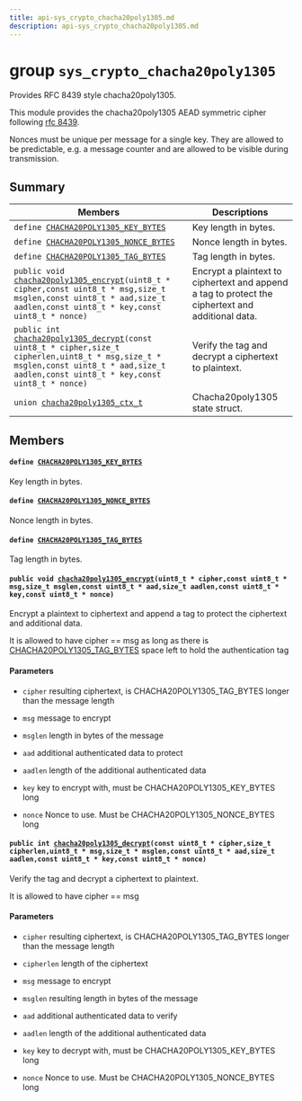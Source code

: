 ```yaml
---
title: api-sys_crypto_chacha20poly1305.md
description: api-sys_crypto_chacha20poly1305.md
---
```

# group `sys_crypto_chacha20poly1305` 

Provides RFC 8439 style chacha20poly1305.

This module provides the chacha20poly1305 AEAD symmetric cipher following [rfc 8439](https://tools.ietf.org/html/rfc8439).

Nonces must be unique per message for a single key. They are allowed to be predictable, e.g. a message counter and are allowed to be visible during transmission.

## Summary

 Members                        | Descriptions                                
--------------------------------|---------------------------------------------
`define `[`CHACHA20POLY1305_KEY_BYTES`](#group__sys__crypto__chacha20poly1305_1ga92d514630de3cb544a30b836ded7e6fd)            | Key length in bytes.
`define `[`CHACHA20POLY1305_NONCE_BYTES`](#group__sys__crypto__chacha20poly1305_1gac11f6a5cb41e6cc64f2e6e98d1ff24bc)            | Nonce length in bytes.
`define `[`CHACHA20POLY1305_TAG_BYTES`](#group__sys__crypto__chacha20poly1305_1ga48cc85348123f580dc6ef04332159c75)            | Tag length in bytes.
`public void `[`chacha20poly1305_encrypt`](#group__sys__crypto__chacha20poly1305_1ga835da70a8adeba98ddc56213112c1267)`(uint8_t * cipher,const uint8_t * msg,size_t msglen,const uint8_t * aad,size_t aadlen,const uint8_t * key,const uint8_t * nonce)`            | Encrypt a plaintext to ciphertext and append a tag to protect the ciphertext and additional data.
`public int `[`chacha20poly1305_decrypt`](#group__sys__crypto__chacha20poly1305_1ga3fd50f2cd3bdf4d4401632cc2aae5c7f)`(const uint8_t * cipher,size_t cipherlen,uint8_t * msg,size_t * msglen,const uint8_t * aad,size_t aadlen,const uint8_t * key,const uint8_t * nonce)`            | Verify the tag and decrypt a ciphertext to plaintext.
`union `[`chacha20poly1305_ctx_t`](#unionchacha20poly1305__ctx__t) | Chacha20poly1305 state struct.

## Members

#### `define `[`CHACHA20POLY1305_KEY_BYTES`](#group__sys__crypto__chacha20poly1305_1ga92d514630de3cb544a30b836ded7e6fd) 

Key length in bytes.

#### `define `[`CHACHA20POLY1305_NONCE_BYTES`](#group__sys__crypto__chacha20poly1305_1gac11f6a5cb41e6cc64f2e6e98d1ff24bc) 

Nonce length in bytes.

#### `define `[`CHACHA20POLY1305_TAG_BYTES`](#group__sys__crypto__chacha20poly1305_1ga48cc85348123f580dc6ef04332159c75) 

Tag length in bytes.

#### `public void `[`chacha20poly1305_encrypt`](#group__sys__crypto__chacha20poly1305_1ga835da70a8adeba98ddc56213112c1267)`(uint8_t * cipher,const uint8_t * msg,size_t msglen,const uint8_t * aad,size_t aadlen,const uint8_t * key,const uint8_t * nonce)` 

Encrypt a plaintext to ciphertext and append a tag to protect the ciphertext and additional data.

It is allowed to have cipher == msg as long as there is [CHACHA20POLY1305_TAG_BYTES](./doc/starlight-docs/src/content/docs/apidoc/api-undefined.md#group__sys__crypto__chacha20poly1305_1ga48cc85348123f580dc6ef04332159c75) space left to hold the authentication tag

#### Parameters
* `cipher` resulting ciphertext, is CHACHA20POLY1305_TAG_BYTES longer than the message length 

* `msg` message to encrypt 

* `msglen` length in bytes of the message 

* `aad` additional authenticated data to protect 

* `aadlen` length of the additional authenticated data 

* `key` key to encrypt with, must be CHACHA20POLY1305_KEY_BYTES long 

* `nonce` Nonce to use. Must be CHACHA20POLY1305_NONCE_BYTES long

#### `public int `[`chacha20poly1305_decrypt`](#group__sys__crypto__chacha20poly1305_1ga3fd50f2cd3bdf4d4401632cc2aae5c7f)`(const uint8_t * cipher,size_t cipherlen,uint8_t * msg,size_t * msglen,const uint8_t * aad,size_t aadlen,const uint8_t * key,const uint8_t * nonce)` 

Verify the tag and decrypt a ciphertext to plaintext.

It is allowed to have cipher == msg

#### Parameters
* `cipher` resulting ciphertext, is CHACHA20POLY1305_TAG_BYTES longer than the message length 

* `cipherlen` length of the ciphertext 

* `msg` message to encrypt 

* `msglen` resulting length in bytes of the message 

* `aad` additional authenticated data to verify 

* `aadlen` length of the additional authenticated data 

* `key` key to decrypt with, must be CHACHA20POLY1305_KEY_BYTES long 

* `nonce` Nonce to use. Must be CHACHA20POLY1305_NONCE_BYTES long

